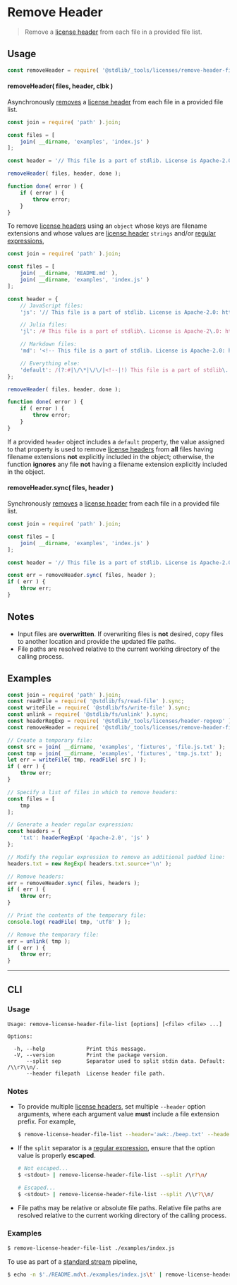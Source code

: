 <!--

@license Apache-2.0

Copyright (c) 2018 The Stdlib Authors.

Licensed under the Apache License, Version 2.0 (the "License");
you may not use this file except in compliance with the License.
You may obtain a copy of the License at

   http://www.apache.org/licenses/LICENSE-2.0

Unless required by applicable law or agreed to in writing, software
distributed under the License is distributed on an "AS IS" BASIS,
WITHOUT WARRANTIES OR CONDITIONS OF ANY KIND, either express or implied.
See the License for the specific language governing permissions and
limitations under the License.

-->

# Remove Header

> Remove a [license header][@stdlib/_tools/licenses/header] from each file in a provided file list.

<section class="usage">

## Usage

```javascript
const removeHeader = require( '@stdlib/_tools/licenses/remove-header-file-list' );
```

#### removeHeader( files, header, clbk )

Asynchronously [removes][@stdlib/_tools/licenses/remove-header] a [license header][@stdlib/_tools/licenses/header] from each file in a provided file list.

<!-- run-disable -->

```javascript
const join = require( 'path' ).join;

const files = [
    join( __dirname, 'examples', 'index.js' )
];

const header = '// This file is a part of stdlib. License is Apache-2.0: http://www.apache.org/licenses/LICENSE-2.0';

removeHeader( files, header, done );

function done( error ) {
    if ( error ) {
        throw error;
    }
}
```

To remove [license headers][@stdlib/_tools/licenses/header] using an `object` whose keys are filename extensions and whose values are [license header][@stdlib/_tools/licenses/header] `strings` and/or [regular expressions][mdn-regexp],

<!-- run-disable -->

```javascript
const join = require( 'path' ).join;

const files = [
    join( __dirname, 'README.md' ),
    join( __dirname, 'examples', 'index.js' )
];

const header = {
    // JavaScript files:
    'js': '// This file is a part of stdlib. License is Apache-2.0: http://www.apache.org/licenses/LICENSE-2.0',

    // Julia files:
    'jl': /# This file is a part of stdlib\. License is Apache-2\.0: http:\/\/www\.apache\.org\/licenses\/LICENSE-2\.0/,

    // Markdown files:
    'md': '<!-- This file is a part of stdlib. License is Apache-2.0: http://www.apache.org/licenses/LICENSE-2.0 -->',

    // Everything else:
    'default': /(?:#|\/\*|\/\/|<!--|!) This file is a part of stdlib\. License is Apache-2\.0: http:\/\/www\.apache\.org\/licenses\/LICENSE-2\.0.*/
};

removeHeader( files, header, done );

function done( error ) {
    if ( error ) {
        throw error;
    }
}
```

If a provided `header` object includes a `default` property, the value assigned to that property is used to remove [license headers][@stdlib/_tools/licenses/header] from **all** files having filename extensions **not** explicitly included in the object; otherwise, the function **ignores** any file **not** having a filename extension explicitly included in the object.

#### removeHeader.sync( files, header )

Synchronously [removes][@stdlib/_tools/licenses/remove-header] a [license header][@stdlib/_tools/licenses/header] from each file in a provided file list.

<!-- run-disable -->

```javascript
const join = require( 'path' ).join;

const files = [
    join( __dirname, 'examples', 'index.js' )
];

const header = '// This file is a part of stdlib. License is Apache-2.0: http://www.apache.org/licenses/LICENSE-2.0';

const err = removeHeader.sync( files, header );
if ( err ) {
    throw err;
}
```

</section>

<!-- /.usage -->

<section class="notes">

## Notes

-   Input files are **overwritten**. If overwriting files is **not** desired, copy files to another location and provide the updated file paths.
-   File paths are resolved relative to the current working directory of the calling process.

</section>

<!-- /.notes -->

<section class="examples">

## Examples

<!-- eslint no-undef: "error" -->

```javascript
const join = require( 'path' ).join;
const readFile = require( '@stdlib/fs/read-file' ).sync;
const writeFile = require( '@stdlib/fs/write-file' ).sync;
const unlink = require( '@stdlib/fs/unlink' ).sync;
const headerRegExp = require( '@stdlib/_tools/licenses/header-regexp' );
const removeHeader = require( '@stdlib/_tools/licenses/remove-header-file-list' );

// Create a temporary file:
const src = join( __dirname, 'examples', 'fixtures', 'file.js.txt' );
const tmp = join( __dirname, 'examples', 'fixtures', 'tmp.js.txt' );
let err = writeFile( tmp, readFile( src ) );
if ( err ) {
    throw err;
}

// Specify a list of files in which to remove headers:
const files = [
    tmp
];

// Generate a header regular expression:
const headers = {
    'txt': headerRegExp( 'Apache-2.0', 'js' )
};

// Modify the regular expression to remove an additional padded line:
headers.txt = new RegExp( headers.txt.source+'\n' );

// Remove headers:
err = removeHeader.sync( files, headers );
if ( err ) {
    throw err;
}

// Print the contents of the temporary file:
console.log( readFile( tmp, 'utf8' ) );

// Remove the temporary file:
err = unlink( tmp );
if ( err ) {
    throw err;
}
```

</section>

<!-- /.examples -->

* * *

<section class="cli">

## CLI

<section class="usage">

### Usage

```text
Usage: remove-license-header-file-list [options] [<file> <file> ...]

Options:

  -h, --help             Print this message.
  -V, --version          Print the package version.
      --split sep        Separator used to split stdin data. Default: /\\r?\\n/.
      --header filepath  License header file path.
```

</section>

<!-- /.usage -->

<section class="notes">

### Notes

-   To provide multiple [license headers][@stdlib/_tools/licenses/header], set multiple `--header` option arguments, where each argument value **must** include a file extension prefix. For example,

    <!-- run-disable -->

    ```bash
    $ remove-license-header-file-list --header='awk:./beep.txt' --header='js:./boop.txt' --header='default:./foo.txt' ./README.md
    ```

-   If the `split` separator is a [regular expression][mdn-regexp], ensure that the option value is properly **escaped**.

    <!-- run-disable -->

    ```bash
    # Not escaped...
    $ <stdout> | remove-license-header-file-list --split /\r?\n/

    # Escaped...
    $ <stdout> | remove-license-header-file-list --split /\\r?\\n/
    ```

-   File paths may be relative or absolute file paths. Relative file paths are resolved relative to the current working directory of the calling process.

</section>

<!-- /.notes -->

<section class="examples">

### Examples

<!-- run-disable -->

```bash
$ remove-license-header-file-list ./examples/index.js
```

To use as part of a [standard stream][standard-stream] pipeline,

<!-- run-disable -->

```bash
$ echo -n $'./README.md\t./examples/index.js\t' | remove-license-header-file-list --split /\\t/
```

</section>

<!-- /.examples -->

</section>

<!-- /.cli -->

<!-- Section for related `stdlib` packages. Do not manually edit this section, as it is automatically populated. -->

<section class="related">

</section>

<!-- /.related -->

<!-- Section for all links. Make sure to keep an empty line after the `section` element and another before the `/section` close. -->

<section class="links">

[mdn-regexp]: https://developer.mozilla.org/en-US/docs/Web/JavaScript/Guide/Regular_Expressions

[standard-stream]: https://en.wikipedia.org/wiki/Pipeline_%28Unix%29

[@stdlib/_tools/licenses/header]: https://github.com/stdlib-js/stdlib/tree/develop/lib/node_modules/%40stdlib/_tools/licenses/header

[@stdlib/_tools/licenses/remove-header]: https://github.com/stdlib-js/stdlib/tree/develop/lib/node_modules/%40stdlib/_tools/licenses/remove-header

</section>

<!-- /.links -->
